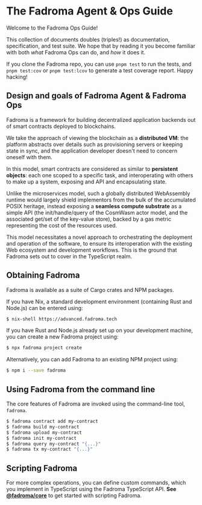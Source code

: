 # The Fadroma Agent & Ops Guide

Welcome to the Fadroma Ops Guide!

This collection of documents doubles (triples!) as documentation, specification,
and test suite. We hope that by reading it you become familiar with both *what*
Fadroma Ops can do, and *how* it does it.

If you clone the Fadroma repo, you can use `pnpm test` to run the tests,
and `pnpm test:cov` or `pnpm test:lcov` to generate a test coverage report. Happy hacking!

## Design and goals of Fadroma Agent & Fadroma Ops

Fadroma is a framework for building decentralized application backends
out of smart contracts deployed to blockchains.

We take the approach of viewing the blockchain as a **distributed VM**:
the platform abstracts over details such as provisioning servers or keeping state in sync,
and the application developer doesn't need to concern oneself with them.

In this model, smart contracts are considered as similar to **persistent objects**:
each one scoped to a specific task, and interoperating with others to make up a system,
exposing and API and encapsulating state.

Unlike the microservices model, such a globally distributed WebAssembly runtime
would largely shield implementors from the bulk of the accumulated POSIX heritage,
instead exposing a **seamless compute substrate** as a simple API 
(the init/handle/query of the CosmWasm actor model, and the associated get/set
of the key-value store), backed by a gas metric representing the cost of the resources used.

This model necessitates a novel approach to orchestrating the deployment and operation
of the software, to ensure its interoperation with the existing Web ecosystem
and development workflows. This is the ground that Fadroma sets out to cover
in the TypeScript realm.

## Obtaining Fadroma

Fadroma is available as a suite of Cargo crates and NPM packages.

If you have Nix, a standard development environment (containing Rust and Node.js)
can be entered using:

```sh
$ nix-shell https://advanced.fadroma.tech
```

If you have Rust and Node.js already set up on your development machine,
you can create a new Fadroma project using:

```sh
$ npx fadroma project create
```

Alternatively, you can add Fadroma to an existing NPM project using:

```sh
$ npm i --save fadroma
```

## Using Fadroma from the command line

The core features of Fadroma are invoked using the command-line tool, `fadroma`.

```sh
$ fadroma contract add my-contract
$ fadroma build my-contract
$ fadroma upload my-contract
$ fadroma init my-contract
$ fadroma query my-contract "{...}"
$ fadroma tx my-contract "{...}"
```

## Scripting Fadroma

For more complex operations, you can define custom commands, which you implement in TypeScript
using the Fadroma TypeScript API. **See [@fadroma/core](packages/core/Core.spec.ts.md)** to get
started with scripting Fadroma.
